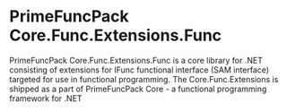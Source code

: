 # PrimeFuncPack Core.Func.Extensions.Func

PrimeFuncPack Core.Func.Extensions.Func is a core library for .NET consisting of extensions for IFunc functional interface (SAM interface) targeted for use in functional programming.
The Core.Func.Extensions is shipped as a part of PrimeFuncPack Core - a functional programming framework for .NET
